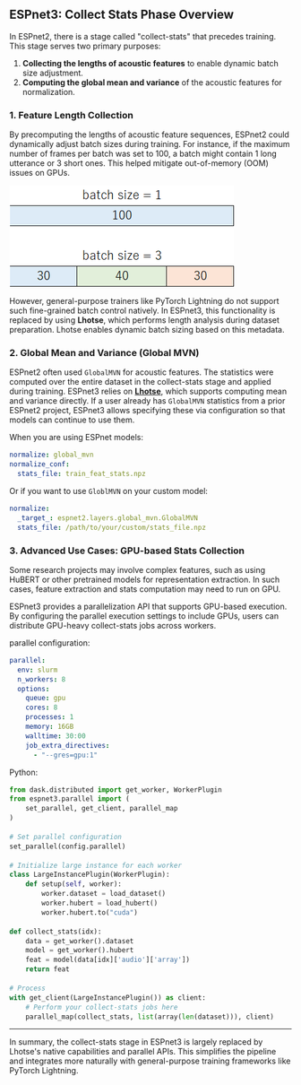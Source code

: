 ## ESPnet3: Collect Stats Phase Overview

In ESPnet2, there is a stage called "collect-stats" that precedes training. This stage serves two primary purposes:

1. **Collecting the lengths of acoustic features** to enable dynamic batch size adjustment.
2. **Computing the global mean and variance** of the acoustic features for normalization.

### 1. Feature Length Collection

By precomputing the lengths of acoustic feature sequences, ESPnet2 could dynamically adjust batch sizes during training. For instance, if the maximum number of frames per batch was set to 100, a batch might contain 1 long utterance or 3 short ones. This helped mitigate out-of-memory (OOM) issues on GPUs.

![](./images/dynamic_batch.png)

However, general-purpose trainers like PyTorch Lightning do not support such fine-grained batch control natively. In ESPnet3, this functionality is replaced by using **Lhotse**, which performs length analysis during dataset preparation. Lhotse enables dynamic batch sizing based on this metadata.

### 2. Global Mean and Variance (Global MVN)

ESPnet2 often used `GlobalMVN` for acoustic features. The statistics were computed over the entire dataset in the collect-stats stage and applied during training.
ESPnet3 relies on **[Lhotse](https://lhotse.readthedocs.io/en/latest/datasets.html#lhotse.dataset.signal_transforms.GlobalMVN)**, which supports computing mean and variance directly.
If a user already has `GlobalMVN` statistics from a prior ESPnet2 project, ESPnet3 allows specifying these via configuration so that models can continue to use them.

When you are using ESPnet models:
```yaml
normalize: global_mvn
normalize_conf:
  stats_file: train_feat_stats.npz
```

Or if you want to use `GloblMVN` on your custom model:
```yaml
normalize:
  _target_: espnet2.layers.global_mvn.GlobalMVN
  stats_file: /path/to/your/custom/stats_file.npz   
```


### 3. Advanced Use Cases: GPU-based Stats Collection

Some research projects may involve complex features, such as using HuBERT or other pretrained models for representation extraction. In such cases, feature extraction and stats computation may need to run on GPU.

ESPnet3 provides a parallelization API that supports GPU-based execution. By configuring the parallel execution settings to include GPUs, users can distribute GPU-heavy collect-stats jobs across workers.

parallel configuration:
```yaml
parallel:
  env: slurm
  n_workers: 8
  options:
    queue: gpu
    cores: 8
    processes: 1
    memory: 16GB
    walltime: 30:00
    job_extra_directives:
      - "--gres=gpu:1"
```

Python:
```python
from dask.distributed import get_worker, WorkerPlugin
from espnet3.parallel import (
    set_parallel, get_client, parallel_map
)

# Set parallel configuration
set_parallel(config.parallel)

# Initialize large instance for each worker
class LargeInstancePlugin(WorkerPlugin):
    def setup(self, worker):
        worker.dataset = load_dataset()
        worker.hubert = load_hubert()
        worker.hubert.to("cuda")

def collect_stats(idx):
    data = get_worker().dataset
    model = get_worker().hubert
    feat = model(data[idx]['audio']['array'])
    return feat

# Process
with get_client(LargeInstancePlugin()) as client:
    # Perform your collect-stats jobs here
    parallel_map(collect_stats, list(array(len(dataset))), client)

```


---

In summary, the collect-stats stage in ESPnet3 is largely replaced by Lhotse's native capabilities and parallel APIs. This simplifies the pipeline and integrates more naturally with general-purpose training frameworks like PyTorch Lightning.

